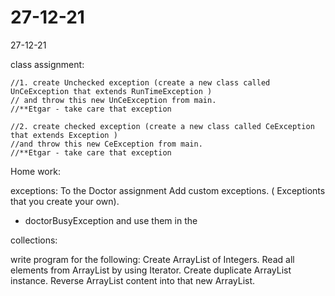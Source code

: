 # 27-12-21
27-12-21

class assignment:

    //1. create Unchecked exception (create a new class called UnCeException that extends RunTimeException )
    // and throw this new UnCeException from main.
    //**Etgar - take care that exception

    //2. create checked exception (create a new class called CeException that extends Exception )
    //and throw this new CeException from main.
    //**Etgar - take care that exception



Home work:

exceptions:
To the Doctor assignment Add custom exceptions. ( Exceptionts that you create your own).
- doctorBusyException
and use them in the 

collections:

write program for the following:
Create ArrayList of Integers.
Read all elements from ArrayList by using Iterator.
Create duplicate ArrayList instance.
Reverse ArrayList content into that new ArrayList.
